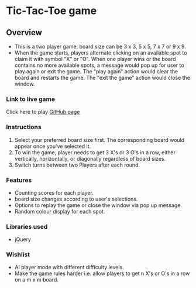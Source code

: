 # Tic-Tac-Toe game

## Overview
 - This is a two player game, board size can be 3 x 3, 5 x 5, 7 x 7 or 9 x 9.
 - When the game starts, players alternate clicking on an available spot to claim it with symbol "X" or "O". When one player wins or the board contains no more available spots, a message would pop up for user to play again or exit the game. The "play again" action would clear the board and restarts the game. The "exit the game" action would close the window.

### Link to live game
Click here to play [GitHub page](https://liaa2.github.io/tic-tac-toe/)

### Instructions
 1. Select your preferred board size first. The corresponding board would appear once you've selected it.
 2. To win the game, player needs to get 3 X's or 3 O's in a row, either vertically, horizontally, or diagonally regardless of board sizes.
 3. Switch turns between two Players after each round.

### Features
 - Counting scores for each player.
 - board size changes according to user's selections.
 - Options to replay the game or close the window via pop up message.
 - Random colour display for each spot.

### Libraries used
- jQuery

### Wishlist
 - AI player mode with different difficulty levels.
 - Make the game rules harder i.e. allow players to get n X's or O's in a row on a m x m board.
